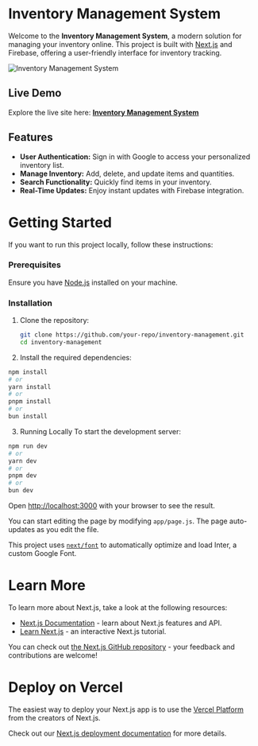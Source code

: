 # Inventory Management System

Welcome to the **Inventory Management System**, a modern solution for managing your inventory online. This project is built with [Next.js](https://nextjs.org/) and Firebase, offering a user-friendly interface for inventory tracking.

![Inventory Management System](web.png) <!-- Replace with your website's homepage image link -->

## Live Demo

Explore the live site here: [**Inventory Management System**](https://inventory-management-ten-tan.vercel.app/)

## Features

- **User Authentication:** Sign in with Google to access your personalized inventory list.
- **Manage Inventory:** Add, delete, and update items and quantities.
- **Search Functionality:** Quickly find items in your inventory.
- **Real-Time Updates:** Enjoy instant updates with Firebase integration.

# Getting Started

If you want to run this project locally, follow these instructions:

### Prerequisites

Ensure you have [Node.js](https://nodejs.org/) installed on your machine.

### Installation

1. Clone the repository:
   ```bash
   git clone https://github.com/your-repo/inventory-management.git
   cd inventory-management
   ```
2. Install the required dependencies:
  ```bash
npm install
# or
yarn install
# or
pnpm install
# or
bun install
```
3. Running Locally
To start the development server:

```bash
npm run dev
# or
yarn dev
# or
pnpm dev
# or
bun dev
  ```

Open [http://localhost:3000](http://localhost:3000) with your browser to see the result.

You can start editing the page by modifying `app/page.js`. The page auto-updates as you edit the file.

This project uses [`next/font`](https://nextjs.org/docs/basic-features/font-optimization) to automatically optimize and load Inter, a custom Google Font.

# Learn More

To learn more about Next.js, take a look at the following resources:

- [Next.js Documentation](https://nextjs.org/docs) - learn about Next.js features and API.
- [Learn Next.js](https://nextjs.org/learn) - an interactive Next.js tutorial.

You can check out [the Next.js GitHub repository](https://github.com/vercel/next.js/) - your feedback and contributions are welcome!

# Deploy on Vercel

The easiest way to deploy your Next.js app is to use the [Vercel Platform](https://vercel.com/new?utm_medium=default-template&filter=next.js&utm_source=create-next-app&utm_campaign=create-next-app-readme) from the creators of Next.js.

Check out our [Next.js deployment documentation](https://nextjs.org/docs/deployment) for more details.
